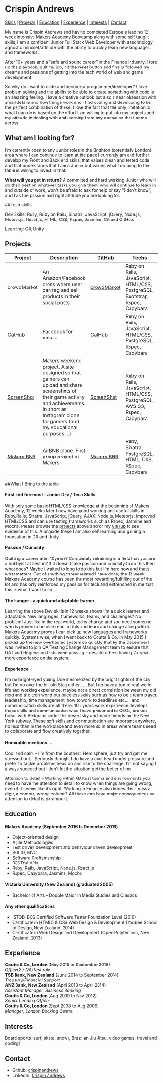# Crispin Andrews
[Skills](#what-i-bring-to-the-table) | [Projects](#projects) | [Education](#education) | [Experience](#experience) | [Interests](#interests) | [Contact](#contact)My name is Crispin Andrews and having completed Europe's leading 12 week intensive [Makers Academy](http://employers.makersacademy.com/) Bootcamp along with some self taught skills, I am a confident Junior Full Stack Web Developer with a technology agnostic mindset/attitude with the ability to quickly learn new languages and frameworks.After 10+ years and a “safe and sound career” in the Finance Industry, I tore up the playbook, quit my job, hit the reset button and finally followed my dreams and passions of getting into the tech world of web and game development.So why do I want to code and become a programmer/developer? I love problem solving and the ability to be able to create something with code is an amazing feeling. I have a creative outlook but also a near obsession with small details and how things work and I find coding and developing to be the perfect combination of these. I love the fact that the only limitation to what I can do is based on the effort I am willing to put into my projects and my attitude in dealing with and learning from any obstacles that I come across.## What am I looking for?I’m currently open to any Junior roles in the Brighton (potentially London) area where I can continue to learn at the pace I currently am and further develop my Front and Back end skills, that values clean and tested code and that understands that I am a Junior but values what I do bring to the table is willing to invest in that.**What will you get in return?** A committed and hard working Junior who will do their best on whatever tasks you give them, who will continue to learn in and outside of work, won't be afraid to ask for help or say "I don't know", and has the passion and right attitude you are looking for.##Tech skillsDev Skills: Ruby, Ruby on Rails, Sinatra, JavaScript, jQuery, Node.js, Meteor.js, React.js, HTML, CSS, Rspec, Jasmine, Git and GitHub.Learning: C#, Unity## ProjectsProject | Description | GitHub | Techs | Timeframe------- | ----------- | ------ | ----- | ---------crowdMarket | An Amazon/Facebook cross where user can tag and sell products in their social posts | [crowdMarket](https://github.com/crispinandrews/crowd_market) | Ruby on Rails, JavaScript, HTML/CSS, PostgreSQL, Bootstrap, Rspec, Capybara | 4 people, 10 daysCatHub | Facebook for cats.... | [CatHub](https://github.com/crispinandrews/CatHub) | Ruby on Rails, JavaScript, HTML/CSS, PostgreSQL, Rspec, Capybara | 6 people, 5 days[ScreenShot](https://agile-ridge-12392.herokuapp.com) | Makers weekend project. A site designed so that gamers can upload and share screenshots of their game activity and achievements. In short an Instagram clone for gamers (and my educational purposes....) | [ScreenShot](https://github.com/crispinandrews/instagram-challenge) | Ruby on Rails, JavaScript, HTML/CSS, PostgreSQL, AWS S3, Rspec, Capybara | Solo, 2 days[Makers BNB](http://team3bnb.herokuapp.com) | AirBNB clone. First group project at Makers | [Makers BNB](https://github.com/crispinandrews/BNB) | Ruby, Sinatra, PostgreSQL, HTML, CSS, RSpec, Capybara | 4 people, 5 days##What I Bring to the table#### First and foremost - Junior Dev / Tech SkillsWith only some basic HTML/CSS knowledge at the beginning of Makers Academy, 12 weeks later I now have good working and useful skills in Ruby/Rails, Sinatra, JavaScript, jQuery, AJAX, Node.js, Meteor.js, improved HTML/CSS and can use testing frameworks such as Rspec, Jasmine and Mocha. Please browse the [projects](#projects) above and/or my [GitHub](https://github.com/crispinandrews) to see evidence of this.Alongside these I am also self learning and gaining a foundation in C# and Unity.#### Passion / CuriosityQuitting a career after 10years? Completely retraining in a field that you are a hobbyist at best in? If it doesn’t take passion and curiosity to do this then what does? Maybe I waited to long to do this but I’m here now and that’s what matters. Out of anything career related I have done, the 12 week Makers Academy course has been the most rewarding/fulfilling out of the lot and has only reinforced my passion for tech and entrenched in me that this is what I want to do.#### The hunger – a quick and adaptable learnerLearning the above Dev skills in 12 weeks shows I’m a quick learner and adaptable. New languages, frameworks, teams, and challenges? No problem! Just like in the real world, techs change and you need someone who is proven to be able react to this and learn and change along with it. Makers Academy proves I can pick up new languages and frameworks quickly. Systems wise, when I went back to Coutts & Co. in May 2015 I picked up the new overhauled system so quickly that by the December I was invited to join QA/Testing Change Management team to ensure that UAT and Regression tests were passing – despite others having 2+ year more experience on the system.#### ExperienceI’m no bright-eyed young Doe mesmerized by the bright lights of the city but I’m no over the hill old Stag either…… But I do have a ton of real world life and working experience, maybe not a direct correlation between my old field and the tech world but priceless skills such as how to be a team player, leadership, time management, how to work to deadlines etc….. and communication skills are all there. 10+ years work experience develops these skills and communication wise I have presented to CEOs, broken bread with Bedouins under the desert sky and made friends on the New York subway. These soft skills and communication are important anywhere, no less than in the workplace and even more so in areas where teams need to collaborate and flow creatively together.#### Honorable mentions….Cool and calm – I’m from the Southern Hemisphere, just try and get me stressed out… Seriously though, I do have a cool head under pressure and prefer to tackle problems head on and rise to the challenge. I’m not saying I always succeed but I don’t let the situation get the better of me.Attention to detail – Working within QA/test teams and environments you need to have the attention to detail to know when things are going wrong, even if it seems like it’s right. Working in Finance also hones this - miss a digit, a comma, wrong column? All these can have major consequences so attention to detail is paramount.## Education#### Makers Academy (September 2016 to December 2016)- Object-oriented design- Agile Methodologies- Test driven development and behaviour driven development- SOLID, MVC- Software Craftsmanship- RESTful APIs- Ruby, Rails, JavaScript, Node.js, React.js- Rspec, Capybara, Jasmine, Mocha#### Victoria University (New Zealand) (graduated 2005)- Bachelor of Arts – Double Major in Media Studies and Classics#### Any other qualifications- ISTQB-BCS Certified Software Tester Foundation Level (2016)- Certificate in HTML5 & CSS Web Design & Development (Yoobee School of Design, New Zealand, 2014)- Certificate in Web Design and Development (Open Polytechnic, New Zealand, 2013)## Experience**Coutts & Co, London** (May 2015 to September 2016)    *Officer2 / QA/Test role*  **TSB Bank, New Zealand** (June 2014 to September 2014)   *Treasury/Financial Support*  **ANZ Bank, New Zealand** (April 2013 to April 2014)    *Assistant Manager, Business Banking*  **Coutts & Co, London** (Aug 2009 to Nov 2012)    *Senior Lending Officer*  **Coutts & Co, London** (Sept 2008 to Aug 2009)    *Manager, London Booking Centre*  ## InterestsBoard sports (surf, skate, snow), Brazilian Jiu Jitsu, video games, travel and coding!## Contact- Github: [crispinandrews](https://github.com/crispinandrews)- LinkedIn: [Crispin Andrews](https://uk.linkedin.com/in/crispin-andrews-9992b388)
